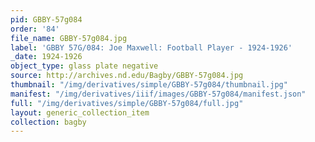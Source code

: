 ```yaml
---
pid: GBBY-57g084
order: '84'
file_name: GBBY-57g084.jpg
label: 'GBBY 57G/084: Joe Maxwell: Football Player - 1924-1926'
_date: 1924-1926
object_type: glass plate negative
source: http://archives.nd.edu/Bagby/GBBY-57g084.jpg
thumbnail: "/img/derivatives/simple/GBBY-57g084/thumbnail.jpg"
manifest: "/img/derivatives/iiif/images/GBBY-57g084/manifest.json"
full: "/img/derivatives/simple/GBBY-57g084/full.jpg"
layout: generic_collection_item
collection: bagby
---
```

